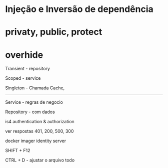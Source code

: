 # Injeção e Inversão de dependência

# privaty, public, protect

# overhide

Transient - repository

Scoped - service

Singleton - Chamada Cache,

---

Service - regras de negocio

Repository - com dados

is4 authentication & authorization

ver respostas 401, 200, 500, 300

docker imager identity server

SHIFT + F12

CTRL + D - ajustar o arquivo todo

